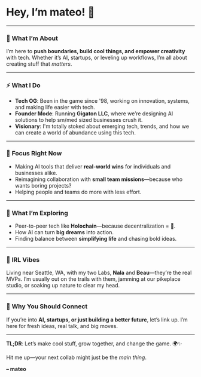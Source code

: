 # Hey, I’m mateo! 👋  

---

### 🌟 **What I’m About**  
I’m here to **push boundaries, build cool things, and empower creativity** with tech. Whether it’s AI, startups, or leveling up workflows, I’m all about creating stuff that *matters*.  

---

### ⚡ **What I Do**  
- **Tech OG**: Been in the game since '98, working on innovation, systems, and making life easier with tech.  
- **Founder Mode**: Running **Gigaton LLC**, where we’re designing AI solutions to help sm/med sized businesses crush it.  
- **Visionary**: I'm totally stoked about emerging tech, trends, and how we can create a world of abundance using this tech.

---

### 🎯 **Focus Right Now**  
- Making AI tools that deliver **real-world wins** for individuals and businesses alike.  
- Reimagining collaboration with **small team missions**—because who wants boring projects?  
- Helping people and teams do more with less effort.  

---

### 🌱 **What I’m Exploring**  
- Peer-to-peer tech like **Holochain**—because decentralization = 🚀.  
- How AI can turn **big dreams** into action.  
- Finding balance between **simplifying life** and chasing bold ideas.  

---

### 🐾 **IRL Vibes**  
Living near Seattle, WA, with my two Labs, **Nala** and **Beau**—they’re the real MVPs. I’m usually out on the trails with them, jamming at our pikeplace studio, or soaking up nature to clear my head.  

---

### 🔗 **Why You Should Connect**  
If you’re into **AI, startups, or just building a better future**, let’s link up. I’m here for fresh ideas, real talk, and big moves.  

---

**TL;DR**: Let’s make cool stuff, grow together, and change the game. 🌍✨  

Hit me up—your next collab might just be the *main thing*.  

**– mateo**  

